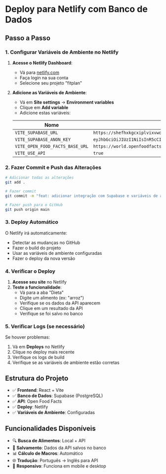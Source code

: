 # Deploy para Netlify com Banco de Dados

## Passo a Passo

### 1. Configurar Variáveis de Ambiente no Netlify

1. **Acesse o Netlify Dashboard**:
   - Vá para [netlify.com](https://netlify.com)
   - Faça login na sua conta
   - Selecione seu projeto "fitplan"

2. **Adicione as Variáveis de Ambiente**:
   - Vá em **Site settings** → **Environment variables**
   - Clique em **Add variable**
   - Adicione estas variáveis:

   | Nome | Valor |
   |------|-------|
   | `VITE_SUPABASE_URL` | `https://shefhxkgcxiplvixvwog.supabase.co` |
   | `VITE_SUPABASE_ANON_KEY` | `eyJhbGciOiJIUzI1NiIsInR5cCI6IkpXVCJ9.eyJpc3MiOiJzdXBhYmFzZSIsInJlZiI6InNoZWZoeGtnY3hpcGx2aXh2d29nIiwicm9sZSI6ImFub24iLCJpYXQiOjE3NTc0NDI3ODUsImV4cCI6MjA3MzAxODc4NX0.iklM78Xuc7qNcUjBCQtzw1OB6cAAMNZ54FSSet92xdE` |
   | `VITE_OPEN_FOOD_FACTS_BASE_URL` | `https://world.openfoodfacts.org` |
   | `VITE_USE_API` | `true` |

### 2. Fazer Commit e Push das Alterações

```bash
# Adicionar todas as alterações
git add .

# Fazer commit
git commit -m "feat: adicionar integração com Supabase e variáveis de ambiente"

# Fazer push para o GitHub
git push origin main
```

### 3. Deploy Automático

O Netlify irá automaticamente:
- Detectar as mudanças no GitHub
- Fazer o build do projeto
- Usar as variáveis de ambiente configuradas
- Fazer o deploy da nova versão

### 4. Verificar o Deploy

1. **Acesse seu site** no Netlify
2. **Teste a funcionalidade**:
   - Vá para a aba "Dieta"
   - Digite um alimento (ex: "arroz")
   - Verifique se os dados da API aparecem
   - Clique em um resultado da API
   - Verifique se foi salvo no banco

### 5. Verificar Logs (se necessário)

Se houver problemas:
1. Vá em **Deploys** no Netlify
2. Clique no deploy mais recente
3. Verifique os logs de build
4. Verifique se as variáveis de ambiente estão corretas

## Estrutura do Projeto

- ✅ **Frontend**: React + Vite
- ✅ **Banco de Dados**: Supabase (PostgreSQL)
- ✅ **API**: Open Food Facts
- ✅ **Deploy**: Netlify
- ✅ **Variáveis de Ambiente**: Configuradas

## Funcionalidades Disponíveis

- 🔍 **Busca de Alimentos**: Local + API
- 💾 **Salvamento**: Dados da API salvos no banco
- 📊 **Cálculo de Macros**: Automático
- 🌐 **Tradução**: Português → Inglês para API
- 📱 **Responsivo**: Funciona em mobile e desktop
